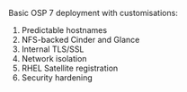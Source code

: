 Basic OSP 7 deployment with customisations:

1. Predictable hostnames
2. NFS-backed Cinder and Glance
3. Internal TLS/SSL
4. Network isolation
5. RHEL Satellite registration
6. Security hardening
